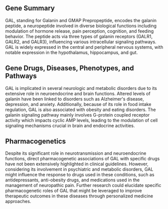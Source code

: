 ## Gene Summary
GAL, standing for Galanin and GMAP Prepropeptide, encodes the galanin peptide, a neuropeptide involved in diverse biological functions including modulation of hormone release, pain perception, cognition, and feeding behavior. The peptide acts via three types of galanin receptors (GALR1, GALR2, and GALR3), influencing various intracellular signaling pathways. GAL is widely expressed in the central and peripheral nervous systems, with notable expression in the hypothalamus, hippocampus, and gut.

## Gene Drugs, Diseases, Phenotypes, and Pathways
GAL is implicated in several neurologic and metabolic disorders due to its extensive role in neuroendocrine and brain functions. Altered levels of galanin have been linked to disorders such as Alzheimer's disease, depression, and anxiety. Additionally, because of its role in food intake regulation, GAL is also associated with obesity and eating disorders. The galanin signaling pathway mainly involves G-protein coupled receptor activity which impacts cyclic AMP levels, leading to the modulation of cell signaling mechanisms crucial in brain and endocrine activities.

## Pharmacogenetics
Despite its significant role in neurotransmission and neuroendocrine functions, direct pharmacogenetic associations of GAL with specific drugs have not been extensively highlighted in clinical guidelines. However, considering its involvement in psychiatric and metabolic disorders, GAL might influence the response to drugs used in these conditions, such as antidepressants, anti-obesity drugs, and medications used in the management of neuropathic pain. Further research could elucidate specific pharmacogenetic roles of GAL that might be leveraged to improve therapeutic outcomes in these diseases through personalized medicine approaches.